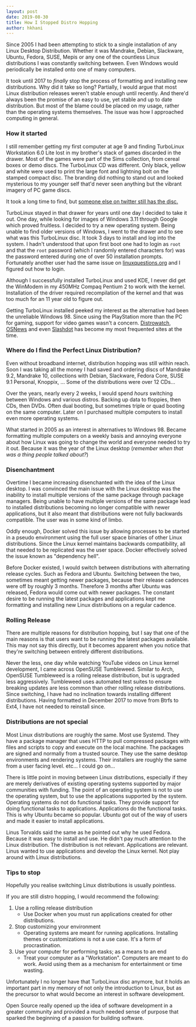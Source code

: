 ```yaml
---
layout: post
date: 2019-08-30
title: How I Stopped Distro Hopping
author: hkhani
---
```


Since 2005 I had been attempting to stick to a single installation of any Linux Desktop Distribution. Whether it was Mandrake, Debian, Slackware, Ubuntu, Fedora, SUSE, Mepis or any one of the countless Linux distributions I was constantly switching between. Even Windows would periodically be installed onto one of many computers.

It took until 2017 to _finally_ stop the process of formatting and installing new distributions. Why did it take so long? Partially, I would argue that most Linux distribution releases weren't stable enough until recently. And there'd always been the promise of an easy to use, yet stable and up to date distribution. But most of the blame could be placed on my usage, rather than the operating systems themselves. The issue was how I approached computing in general.

### How it started

I still remember getting my first computer at age 9 and finding TurboLinux Workstation 6.0 Lite lost in my brother's stack of games discarded in the drawer. Most of the games were part of the Sims collection, from cereal boxes or demo discs. The TurboLinux CD was different. Only black, yellow and white were used to print the large font and lightning bolt on the stamped compact disc. The branding did nothing to stand out and looked mysterious to my younger self that'd never seen anything but the vibrant imagery of PC game discs.

It took a long time to find, but [someone else on twitter still has the disc.](https://twitter.com/thunderdabest1/status/1048572202965196800)

TurboLinux stayed in that drawer for years until one day I decided to take it out. One day, while looking for images of Windows 3.11 through Google which proved fruitless. I decided to try a new operating system. Being unable to find older versions of Windows, I went to the drawer and to see what was this TurboLinux disc. It took 3 days to install and log into the system. I hadn't understood that upon first boot one had to login as `root` and that the `root` password (which I randomly entered characters for) was the password entered during one of over 50 installation prompts. Fortunately another user had the same issue on [linuxquestions.org](https://www.linuxquestions.org) and I figured out how to login.

Although I successfully installed TurboLinux and used KDE, I never did get the WinModem in my 450MHz Compaq Pentium 2 to work with the kernel. Installation of the driver required recompilation of the kernel and that was too much for an 11 year old to figure out.

Getting TurboLinux installed peeked my interest as the alternative had been the unreliable Windows 98. Since using the PlayStation more than the PC for gaming, support for video games wasn't a concern. [Distrowatch](https://distrowatch.com), [OSNews](https://www.osnews.com) and even [Slashdot](http://slashdot.org/) has become my most frequented sites at the time.

### Where do I find the Perfect Linux Distribution?

Even without broadband internet, distribution hopping was still within reach. Soon I was taking all the money I had saved and ordering discs of Mandrake 9.2, Mandrake 10, collections with Debian, Slackware, Fedora Core, SUSE 9.1 Personal, Knoppix, ... Some of the distributions were over 12 CDs...

Over the years, nearly every 2 weeks, I would spend _hours_ switching between Windows and various distros. Backing up data to floppies, then CDs, then DVDs. Often dual booting, but sometimes triple or quad booting on the same computer. Later on I purchased multiple computers to install even more operating systems.

What started in 2005 as an interest in alternatives to Windows 98. Became formatting multiple computers on a weekly basis and annoying everyone about how Linux was going to change the world and everyone needed to try it out. Because it was the year of the Linux desktop (_remember when that was a thing people talked about?_)

### Disenchantment

Overtime I became increasing disenchanted with the idea of the Linux desktop. I was convinced the main issue with the Linux desktop was the inability to install multiple versions of the same package through package managers. Being unable to have multiple versions of the same package lead to installed distributions becoming no longer compatible with newer applications, but it also meant that distributions were not fully backwards compatible. The user was in some kind of limbo.

Oddly enough, Docker solved this issue by allowing processes to be started in a pseudo environment using the full user space binaries of other Linux distributions. Since the Linux kernel maintains backwards compatibility, all that needed to be replicated was the user space. Docker effectively solved the issue known as "dependency hell".

Before Docker existed, I would switch between distributions with alternating release cycles. Such as Fedora and Ubuntu. Switching between the two, sometimes meant getting newer packages, because their release cadences were off by roughly 3 months. Therefore 3 months after Ubuntu was released, Fedora would come out with newer packages. The constant desire to be running the latest packages and applications kept me formatting and installing new Linux distributions on a regular cadence.

### Rolling Release

There are multiple reasons for distribution hopping, but I say that one of the main reasons is that users want to be running the latest packages available. This may not say this directly, but it becomes apparent when you notice that they're switching between entirely different distributions.

Never the less, one day while watching YouTube videos on Linux kernel development, I came across OpenSUSE Tumbleweed. Similar to Arch, OpenSUSE Tumbleweed is a rolling release distribution, but is upgraded less aggressively. Tumbleweed uses automated test suites to ensure breaking updates are less common than other rolling release distributions. Since switching, I have had no inclination towards installing different distributions. Having formatted in December 2017 to move from Btrfs to Ext4, I have not needed to reinstall since.

### Distributions are not special

Most Linux distributions are roughly the same. Most use Systemd. They have a package manager that uses HTTP to pull compressed packages with files and scripts to copy and execute on the local machine. The packages are signed and normally from a trusted source. They use the same desktop environments and rendering systems. Their installers are roughly the same from a user facing level. etc... I could go on...

There is little point in moving between Linux distributions, especially if they are merely derivatives of existing operating systems supported by major communities with funding. The point of an operating system is not to use the operating system, but to use the applications supported by the system. Operating systems do not do functional tasks. They provide support for doing functional tasks to applications. Applications do the functional tasks. This is why Ubuntu became so popular. Ubuntu got out of the way of users and made it easier to install applications.

Linus Torvalds said the same as he pointed out why he used Fedora. Because it was easy to install and use. He didn't pay much attention to the Linux distribution. The distribution is not relevant. Applications are relevant. Linus wanted to use applications and develop the Linux kernel. Not play around with Linux distributions.

### Tips to stop

Hopefully you realise switching Linux distributions is usually pointless.

If you are still distro hopping, I would recommend the following:

1. Use a rolling release distribution
    - Use Docker when you must run applications created for other distributions.
2. Stop customizing your environment
    - Operating systems are meant for running applications. Installing themes or customizations is not a use case. It's a form of procrastination.
3. Use your computer for performing tasks; as a means to an end
    - Treat your computer as a "Workstation". Computers are meant to do work. Avoid using them as a mechanism for entertainment or time wasting.

Unfortunately I no longer have that TurboLinux disc anymore, but it holds an important part in my memory of not only the introduction to Linux, but as the precursor to what would become an interest in software development.

Open Source really opened up the idea of software development in a greater community and provided a much needed sense of purpose that sparked the beginning of a passion for building software.
